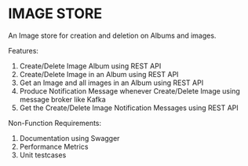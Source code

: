# IMAGE STORE

An Image store for creation and deletion on Albums and images. 

Features: 
1) Create/Delete Image Album using REST API
2) Create/Delete Image in an Album using REST API
3) Get an Image and all images in an Album using REST API
4) Produce Notification Message whenever Create/Delete Image using message broker like Kafka
5) Get the Create/Delete Image Notification Messages using REST API
  

Non-Function Requirements:
1. Documentation using Swagger
2. Performance Metrics
3. Unit testcases
